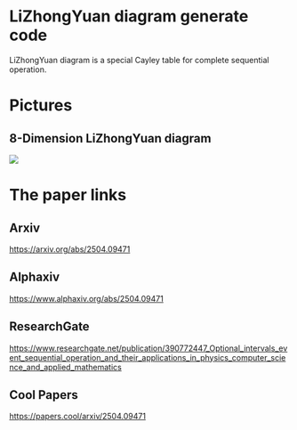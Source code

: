 # LiZhongYuan diagram generate code

LiZhongYuan diagram is a special Cayley table for complete sequential operation.

# Pictures
## 8-Dimension LiZhongYuan diagram
<img src="./pics/8.png">

# The paper links

## Arxiv
<https://arxiv.org/abs/2504.09471>

## Alphaxiv
<https://www.alphaxiv.org/abs/2504.09471>

## ResearchGate
<https://www.researchgate.net/publication/390772447_Optional_intervals_event_sequential_operation_and_their_applications_in_physics_computer_science_and_applied_mathematics>

## Cool Papers
<https://papers.cool/arxiv/2504.09471>
